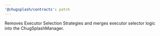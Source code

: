 ```yaml
---
'@chugsplash/contracts': patch
---
```


Removes Executor Selection Strategies and merges executor selector logic into the ChugSplashManager.
